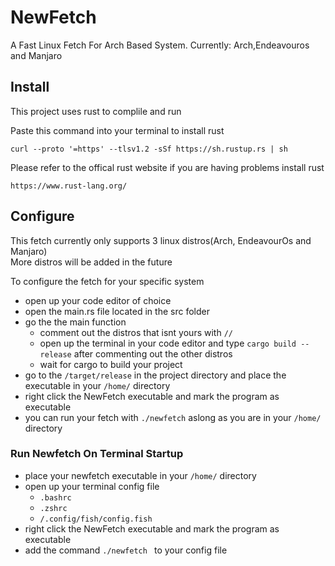 # NewFetch
A Fast Linux Fetch For Arch Based System. Currently: Arch,Endeavouros and Manjaro 

## Install
This project uses rust to complile and run  

Paste this command into your terminal to install rust
```
curl --proto '=https' --tlsv1.2 -sSf https://sh.rustup.rs | sh
```

Please refer to the offical rust website if you are having problems install rust
```
https://www.rust-lang.org/
```
## Configure

This fetch currently only supports 3 linux distros(Arch, EndeavourOs and Manjaro)  
More distros will be added in the future

To configure the fetch for your specific system
+ open up your code editor of choice
+ open the main.rs file located in the src folder
+ go the the main function
  + comment out the distros that isnt yours with ``` // ```
  + open up the terminal in your code editor and type ``` cargo build --release ``` after commenting out the other distros
  + wait for cargo to build your project
+ go to the ```/target/release``` in the project directory and place the executable in your ```/home/``` directory
+ right click the NewFetch executable and mark the program as executable 
+ you can run your fetch with ```./newfetch``` aslong as you are in your ```/home/``` directory

### Run Newfetch On Terminal Startup
+ place your newfetch executable in your ```/home/``` directory
+ open up your terminal config file
  + ```.bashrc```
  + ```.zshrc```
  + ``` /.config/fish/config.fish ```
+ right click the NewFetch executable and mark the program as executable 
+ add the command ```./newfetch ``` to your config file
